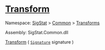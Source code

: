 # [Transform](./BinaryRasterizer-100663654.md)

Namespace: [SigStat]() > [Common](./../../README.md) > [Transforms](./../README.md)

Assembly: SigStat.Common.dll

[Transform](./BinaryRasterizer-100663654.md) ( [`Signature`](./../../Signature.md) signature )
